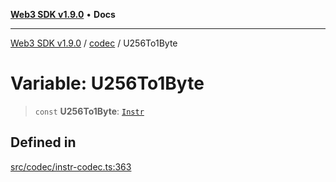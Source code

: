 [**Web3 SDK v1.9.0**](../../../README.md) • **Docs**

***

[Web3 SDK v1.9.0](../../../globals.md) / [codec](../README.md) / U256To1Byte

# Variable: U256To1Byte

> `const` **U256To1Byte**: [`Instr`](../type-aliases/Instr.md)

## Defined in

[src/codec/instr-codec.ts:363](https://github.com/Mystic-Nayy/alephium-web3/blob/c1afd789a197ce5fe21f08c2965942090157c33d/packages/web3/src/codec/instr-codec.ts#L363)

